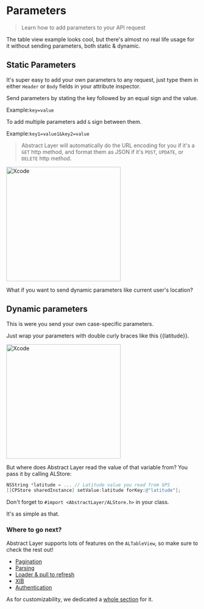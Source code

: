 # Parameters

> Learn how to add parameters to your API request

The table view example looks cool, but there's almost no real life usage for it without sending parameters, both static & dynamic.

## Static Parameters
It's super easy to add your own parameters to any request, just type them in either `Header` or `Body` fields in your attribute inspector.

Send parameters by stating the key followed by an equal sign and the value.

Example:`key=value`

To add multiple parameters add `&` sign between them.

Example:`key1=value1&key2=value`

> Abstract Layer will automatically do the URL encoding for you if it's a `GET` http method, and format them as JSON if it's `POST`, `UPDATE`, or `DELETE` http method.

<img width="300" alt="Xcode" src="../menu/table-view/attachments/table-view-parameters.png">

What if you want to send dynamic parameters like current user's location? 

## Dynamic parameters
This is were you send your own case-specific parameters.

Just wrap your parameters with double curly braces like this {{latitude}}.

<img width="300" alt="Xcode" src="../menu/table-view/attachments/table-view-parameters-dynamic.png">

But where does Abstract Layer read the value of that variable from? You pass it by calling ALStore:

```objective-c
NSString *latitude = ... // Latitude value you read from GPS
[[CPStore sharedInstance] setValue:latitude forKey:@"latitude"];
```

Don't forget to `#import <AbstractLayer/ALStore.h>` in your class.

It's as simple as that.

### Where to go next?

Abstract Layer supports lots of features on the `ALTableView`, so make sure to check the rest out!

* [Pagination](/menu/table-view/pagination)
* [Parsing](/menu/table-view/parsing)
* [Loader & pull to refresh](/menu/table-view/loader)
* [XIB](/menu/table-view/xib)
* [Authentication](/menu/table-view/authentication)

As for customizability, we dedicated a [whole section](/menu/table-view/custom-cases) for it.